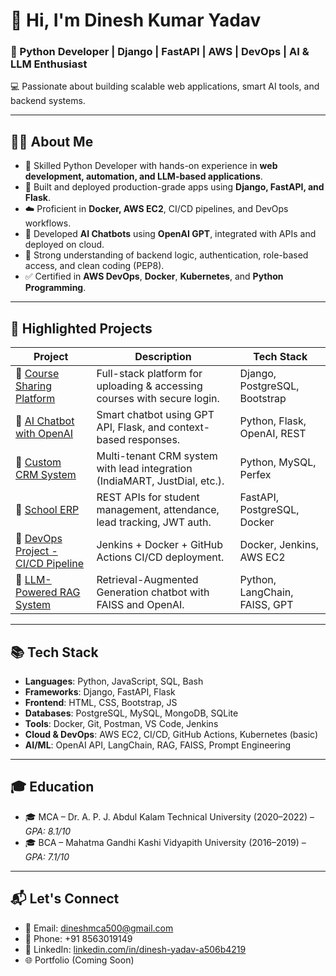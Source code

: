 
# 👋 Hi, I'm Dinesh Kumar Yadav

### 🚀 Python Developer | Django | FastAPI | AWS | DevOps | AI & LLM Enthusiast  
💻 Passionate about building scalable web applications, smart AI tools, and backend systems.

---                                                    

## 🧑‍💻 About Me

- 🔧 Skilled Python Developer with hands-on experience in **web development, automation, and LLM-based applications**.
- 🚀 Built and deployed production-grade apps using **Django, FastAPI, and Flask**.
- ☁️ Proficient in **Docker, AWS EC2**, CI/CD pipelines, and DevOps workflows.
- 🤖 Developed **AI Chatbots** using **OpenAI GPT**, integrated with APIs and deployed on cloud.
- 📘 Strong understanding of backend logic, authentication, role-based access, and clean coding (PEP8).
- ✅ Certified in **AWS DevOps**, **Docker**, **Kubernetes**, and **Python Programming**.

---

## 📂 Highlighted Projects

| Project | Description | Tech Stack |
|--------|-------------|------------|
| 🔗 [Course Sharing Platform](https://github.com/DineshYadav1507/course-platform) | Full-stack platform for uploading & accessing courses with secure login. | Django, PostgreSQL, Bootstrap |
| 🔗 [AI Chatbot with OpenAI](https://github.com/DineshYadav1507/ai-chatbot-openai) | Smart chatbot using GPT API, Flask, and context-based responses. | Python, Flask, OpenAI, REST |
| 🔗 [Custom CRM System](https://github.com/DineshYadav1507/custom-crm-leads) | Multi-tenant CRM system with lead integration (IndiaMART, JustDial, etc.). | Python, MySQL, Perfex |
| 🔗 [School ERP](https://github.com/DineshYadav1507/school-erp-fastapi) | REST APIs for student management, attendance, lead tracking, JWT auth. | FastAPI, PostgreSQL, Docker |
| 🔗 [DevOps Project - CI/CD Pipeline](https://github.com/DineshYadav1507/devops-pipeline) | Jenkins + Docker + GitHub Actions CI/CD deployment. | Docker, Jenkins, AWS EC2 |
| 🔗 [LLM-Powered RAG System](https://github.com/DineshYadav1507/rag-chatbot) | Retrieval-Augmented Generation chatbot with FAISS and OpenAI. | Python, LangChain, FAISS, GPT |

---

## 📚 Tech Stack

- **Languages**: Python, JavaScript, SQL, Bash
- **Frameworks**: Django, FastAPI, Flask
- **Frontend**: HTML, CSS, Bootstrap, JS
- **Databases**: PostgreSQL, MySQL, MongoDB, SQLite
- **Tools**: Docker, Git, Postman, VS Code, Jenkins
- **Cloud & DevOps**: AWS EC2, CI/CD, GitHub Actions, Kubernetes (basic)
- **AI/ML**: OpenAI API, LangChain, RAG, FAISS, Prompt Engineering

---

## 🎓 Education

- 🎓 MCA – Dr. A. P. J. Abdul Kalam Technical University (2020–2022) – *GPA: 8.1/10*  
- 🎓 BCA – Mahatma Gandhi Kashi Vidyapith University (2016–2019) – *GPA: 7.1/10*

---

## 📬 Let's Connect

- 📧 Email: [dineshmca500@gmail.com](mailto:dineshmca500@gmail.com)
- 📱 Phone: +91 8563019149
- 💼 LinkedIn: [linkedin.com/in/dinesh-yadav-a506b4219](https://www.linkedin.com/in/dinesh-yadav-a506b4219/)
- 🌐 Portfolio (Coming Soon)


